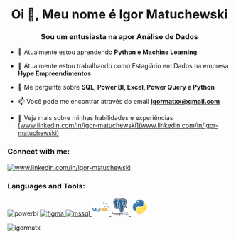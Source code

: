 <h1 align="center">Oi 👋, Meu nome é Igor Matuchewski</h1>
<h3 align="center">Sou um entusiasta na apor Análise de Dados</h3>

- 🌱 Atualmente estou aprendendo **Python e Machine Learning**

- 👯 Atualmente estou trabalhando como Estagiário em Dados na empresa **Hype Empreendimentos**

- 💬 Me pergunte sobre **SQL, Power BI, Excel, Power Query e Python**

- 📫 Você pode me encontrar através do email **igormatxx@gmail.com**

- 📄 Veja mais sobre minhas habilidades e experiências [www.linkedin.com/in/igor-matuchewski](www.linkedin.com/in/igor-matuchewski)

<h3 align="left">Connect with me:</h3>
<p align="left">
<a href="https://linkedin.com/in/www.linkedin.com/in/igor-matuchewski" target="blank"><img align="center" src="https://raw.githubusercontent.com/rahuldkjain/github-profile-readme-generator/master/src/images/icons/Social/linked-in-alt.svg" alt="www.linkedin.com/in/igor-matuchewski" height="30" width="40" /></a>
</p>

<h3 align="left">Languages and Tools:</h3>
<p align="left"> <a> <img src="https://www.vectorlogo.zone/logos/microsoft_powerbi/microsoft_powerbi-icon.svg" alt="powerbi" width="40" height="40"/></a> <a href="https://www.figma.com/" target="_blank" rel="noreferrer"> <img src="https://www.vectorlogo.zone/logos/figma/figma-icon.svg" alt="figma" width="40" height="40"/> </a> <a href="https://www.microsoft.com/en-us/sql-server" target="_blank" rel="noreferrer"> <img src="https://www.svgrepo.com/show/303229/microsoft-sql-server-logo.svg" alt="mssql" width="40" height="40"/> </a> <a href="https://www.mysql.com/" target="_blank" rel="noreferrer"> <img src="https://raw.githubusercontent.com/devicons/devicon/master/icons/mysql/mysql-original-wordmark.svg" alt="mysql" width="40" height="40"/> </a> <a href="https://www.postgresql.org" target="_blank" rel="noreferrer"> <img src="https://raw.githubusercontent.com/devicons/devicon/master/icons/postgresql/postgresql-original-wordmark.svg" alt="postgresql" width="40" height="40"/> </a> <a href="https://www.python.org" target="_blank" rel="noreferrer"> <img src="https://raw.githubusercontent.com/devicons/devicon/master/icons/python/python-original.svg" alt="python" width="40" height="40"/> </a> </p>

<p><img align="center" src="https://github-readme-stats.vercel.app/api/top-langs?username=igormatx&show_icons=true&locale=en&layout=compact" alt="igormatx" /></p>


<!---
igormatuchewski/igormatuchewski is a ✨ special ✨ repository because its `README.md` (this file) appears on your GitHub profile.
You can click the Preview link to take a look at your changes.
--->
